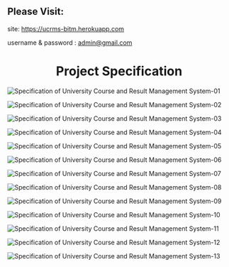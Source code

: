 ## Please Visit: 

site: https://ucrms-bitm.herokuapp.com
 
username & password : admin@gmail.com



<div align="center">
  
# Project Specification

</div>

![Specification of University Course and Result Management System-01](https://user-images.githubusercontent.com/32363317/91577081-0d781480-e96a-11ea-9150-9d2910557dc4.png)

![Specification of University Course and Result Management System-02](https://user-images.githubusercontent.com/32363317/91577149-22ed3e80-e96a-11ea-9892-66e0c50e1bd4.png)

![Specification of University Course and Result Management System-03](https://user-images.githubusercontent.com/32363317/91577181-2aace300-e96a-11ea-85fd-02e2586cc697.png)

![Specification of University Course and Result Management System-04](https://user-images.githubusercontent.com/32363317/91577203-326c8780-e96a-11ea-809a-1ee1f5cda1d7.png)

![Specification of University Course and Result Management System-05](https://user-images.githubusercontent.com/32363317/91577236-3e584980-e96a-11ea-9a76-cc6fc2b0d166.png)

![Specification of University Course and Result Management System-06](https://user-images.githubusercontent.com/32363317/91577273-4adca200-e96a-11ea-8a88-53a1691d3d80.png)

![Specification of University Course and Result Management System-07](https://user-images.githubusercontent.com/32363317/91577295-5203b000-e96a-11ea-9b41-1a45f01103de.png)

![Specification of University Course and Result Management System-08](https://user-images.githubusercontent.com/32363317/91577318-58922780-e96a-11ea-99e3-f790cd7b3c01.png)

![Specification of University Course and Result Management System-09](https://user-images.githubusercontent.com/32363317/91577342-6051cc00-e96a-11ea-8856-a79455b13d89.png)

![Specification of University Course and Result Management System-10](https://user-images.githubusercontent.com/32363317/91577368-68aa0700-e96a-11ea-8568-607cdf93e7d2.png)

![Specification of University Course and Result Management System-11](https://user-images.githubusercontent.com/32363317/91577390-6f387e80-e96a-11ea-8703-92026abbaf93.png)

![Specification of University Course and Result Management System-12](https://user-images.githubusercontent.com/32363317/91577410-765f8c80-e96a-11ea-9420-1692b76db353.png)

![Specification of University Course and Result Management System-13](https://user-images.githubusercontent.com/32363317/91577432-7f505e00-e96a-11ea-8ad2-54ddf80930c4.png)
